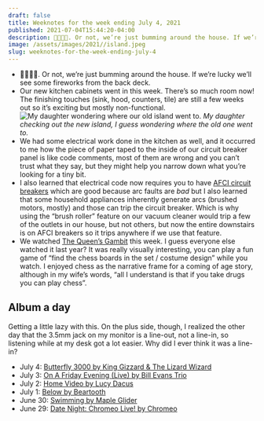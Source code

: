 ```yaml
---
draft: false
title: Weeknotes for the week ending July 4, 2021
published: 2021-07-04T15:44:20-04:00
description: 🦅🇺🇸🎆. Or not, we’re just bumming around the house. If we’re lucky we’ll see some fireworks from the back deck.
image: /assets/images/2021//island.jpeg
slug: weeknotes-for-the-week-ending-july-4
---
```


- 🦅🇺🇸🎆. Or not, we’re just bumming around the house. If we’re lucky we’ll see some fireworks from the back deck.
- Our new kitchen cabinets went in this week. There’s so much room now! The finishing touches (sink, hood, counters, tile) are still a few weeks out so it’s exciting but mostly non-functional.
![My daughter wondering where our old island went to.](/assets/images/2021//island.jpeg)
_My daughter checking out the new island, I guess wondering where the old one went to._
- We had some electrical work done in the kitchen as well, and it occurred to me how the piece of paper taped to the inside of our circuit breaker panel is like code comments, most of them are wrong and you can’t trust what they say, but they might help you narrow down what you’re looking for a tiny bit.
- I also learned that electrical code now requires you to have [AFCI circuit breakers](https://www.afcisafety.org/afci/what-is-afci/) which are good because arc faults are _bad_ but I also learned that some household appliances inherently generate arcs (brushed motors, mostly) and those can trip the circuit breaker. Which is why using the “brush roller” feature on our vacuum cleaner would trip a few of the outlets in our house, but not others, but now the entire downstairs is on AFCI breakers so it trips anywhere if we use that feature.
- We watched [The Queen’s Gambit](https://www.netflix.com/title/80234304) this week. I guess everyone else watched it last year? It was really visually interesting, you can play a fun game of “find the chess boards in the set / costume design” while you watch. I enjoyed chess as the narrative frame for a coming of age story, although in my wife’s words, “all I understand is that if you take drugs you can play chess”.

## Album a day
Getting a little lazy with this. On the plus side, though, I realized the other day that the 3.5mm jack on my monitor is a line-out, not a line-in, so listening while at my desk got a lot easier. Why did I ever think it was a line-in?

- July 4: [‎Butterfly 3000 by King Gizzard & The Lizard Wizard](https://music.apple.com/us/album/butterfly-3000/1569279719)
- July 3: [‎On A Friday Evening (Live) by Bill Evans Trio](https://music.apple.com/us/album/on-a-friday-evening-live/1571413349)
- July 2: [‎Home Video by Lucy Dacus](https://music.apple.com/us/album/home-video/1559506368)
- July 1: [‎Below by Beartooth](https://music.apple.com/us/album/below/1555808295)
- June 30: [‎Swimming by Maple Glider](https://music.apple.com/us/album/swimming/1558456316?i=1558456318)
- June 29: [‎Date Night: Chromeo Live! by Chromeo](https://music.apple.com/us/album/date-night-chromeo-live/1566230235)